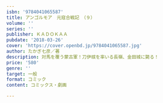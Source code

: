 ```yaml
---
isbn: '9784041065587'
title: アンゴルモア　元寇合戦記　（９）
volume: ''
series: ''
publisher: ＫＡＤＯＫＡＡ
pubdate: '2018-03-26'
cover: 'https://cover.openbd.jp/9784041065587.jpg'
author: たかぎ七彦／著
description: 対馬を覆う蒙古軍！刀伊祓を率いる長嶺、金田城に斃る！
price: '580'
genre: ''
target: 一般
format: コミック
content: コミックス・劇画

---
```

